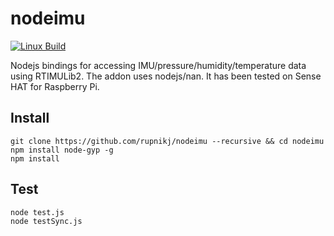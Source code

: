 nodeimu
=========

[![Linux Build][travis-linux-image]][travis-linux-url]


Nodejs bindings for accessing IMU/pressure/humidity/temperature data using RTIMULib2. The addon uses nodejs/nan. It has been tested on Sense HAT for Raspberry Pi.

## Install

```
git clone https://github.com/rupnikj/nodeimu --recursive && cd nodeimu
npm install node-gyp -g
npm install
```

## Test

```
node test.js
node testSync.js
```


[travis-linux-image]: https://img.shields.io/travis/rupnikj/nodeimu/master.svg?label=linux
[travis-linux-url]: https://travis-ci.org/rupnikj/nodeimu
